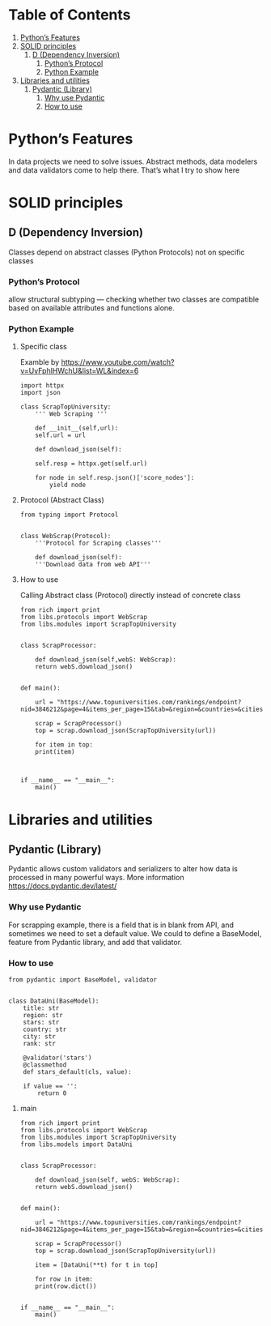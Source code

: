 
# Table of Contents

1.  [Python&rsquo;s Features](#org08d27c6)
2.  [SOLID principles](#org02b4f06)
    1.  [D (Dependency Inversion)](#org6e8b0b9)
        1.  [Python&rsquo;s Protocol](#orgcfac4a4)
        2.  [Python Example](#org8754192)
3.  [Libraries and utilities](#org15373ef)
    1.  [Pydantic (Library)](#org85c6fb8)
        1.  [Why use Pydantic](#org614fd4c)
        2.  [How to use](#org448f0c5)



<a id="org08d27c6"></a>

# Python&rsquo;s Features

In data projects we need to solve issues. Abstract methods, 
data modelers and data validators come to help there.
That&rsquo;s what I try to show here


<a id="org02b4f06"></a>

# SOLID principles


<a id="org6e8b0b9"></a>

## D (Dependency Inversion)

Classes depend on abstract classes (Python Protocols) 
not on specific classes


<a id="orgcfac4a4"></a>

### Python&rsquo;s Protocol

allow structural subtyping — checking whether two 
classes are compatible based on available attributes 
and functions alone.


<a id="org8754192"></a>

### Python Example

1.  Specific class

    Examble by <https://www.youtube.com/watch?v=UvFphlHWchU&list=WL&index=6>
    
        import httpx
        import json
        
        class ScrapTopUniversity:
            ''' Web Scraping '''
        
            def __init__(self,url):
        	self.url = url
        
            def download_json(self):
        
        	self.resp = httpx.get(self.url)
        
        	for node in self.resp.json()['score_nodes']:
        	    yield node

2.  Protocol (Abstract Class)

        
        from typing import Protocol
        
        
        class WebScrap(Protocol):
            '''Protocol for Scraping classes'''
        
            def download_json(self):
        	'''Download data from web API'''

3.  How to use

    Calling Abstract class (Protocol) directly 
    instead of concrete class 
    
        from rich import print
        from libs.protocols import WebScrap
        from libs.modules import ScrapTopUniversity
        
        
        class ScrapProcessor:
        
            def download_json(self,webS: WebScrap):
        	return webS.download_json()
        
        
        def main():
        
            url = "https://www.topuniversities.com/rankings/endpoint?nid=3846212&page=4&items_per_page=15&tab=&region=&countries=&cities=&search=&star=&sort_by=&order_by=&program_type="
        
            scrap = ScrapProcessor()
            top = scrap.download_json(ScrapTopUniversity(url))
        
            for item in top:
        	print(item)
        
        
        
        if __name__ == "__main__":
            main()


<a id="org15373ef"></a>

# Libraries and utilities


<a id="org85c6fb8"></a>

## Pydantic (Library)

Pydantic allows custom validators and serializers to alter 
how data is processed in many powerful ways.
More information <https://docs.pydantic.dev/latest/>


<a id="org614fd4c"></a>

### Why use Pydantic

For scrapping example, there is a field that is in blank
from API, and sometimes we need to set a default value. 
We could to define a BaseModel, feature from Pydantic 
library, and add that validator.


<a id="org448f0c5"></a>

### How to use

    from pydantic import BaseModel, validator
    
    
    class DataUni(BaseModel):
        title: str
        region: str
        stars: str
        country: str
        city: str
        rank: str
    
        @validator('stars')
        @classmethod
        def stars_default(cls, value):
    
    	if value == '':
    	    return 0

1.  main

        from rich import print
        from libs.protocols import WebScrap
        from libs.modules import ScrapTopUniversity
        from libs.models import DataUni
        
        
        class ScrapProcessor:
        
            def download_json(self, webS: WebScrap):
        	return webS.download_json()
        
        
        def main():
        
            url = "https://www.topuniversities.com/rankings/endpoint?nid=3846212&page=4&items_per_page=15&tab=&region=&countries=&cities=&search=&star=&sort_by=&order_by=&program_type="
        
            scrap = ScrapProcessor()
            top = scrap.download_json(ScrapTopUniversity(url))
        
            item = [DataUni(**t) for t in top]
        
            for row in item:
        	print(row.dict())
        
        
        if __name__ == "__main__":
            main()

